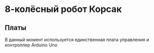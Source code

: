 # 8-колёсный робот Корсак
## Платы
В данный момент используется единственная плата управления и контроллер Arduino Uno
